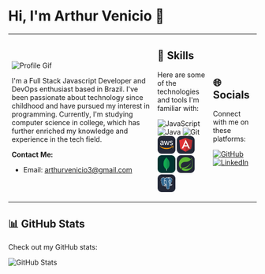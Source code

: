 # Hi, I'm Arthur Venicio 👋

<table>
  <tr>
    <td>

![Profile Gif](https://user-images.githubusercontent.com/18350557/176309783-0785949b-9127-417c-8b55-ab5a4333674e.gif)

I'm a Full Stack Javascript Developer and DevOps enthusiast based in Brazil. I've been passionate about technology since childhood and have pursued my interest in programming. Currently, I'm studying computer science in college, which has further enriched my knowledge and experience in the tech field.

**Contact Me:**
- Email: [arthurvenicio3@gmail.com](mailto:arthurvenicio3@gmail.com)

</td>
<td>

## 💼 Skills
Here are some of the technologies and tools I'm familiar with:

<p align="left">
  <img src="https://raw.githubusercontent.com/danielcranney/readme-generator/main/public/icons/skills/javascript-colored.svg" width="36" height="36" alt="JavaScript" />
  <img src="https://raw.githubusercontent.com/danielcranney/readme-generator/main/public/icons/skills/java-colored.svg" width="36" height="36" alt="Java" />
  <img src="https://raw.githubusercontent.com/danielcranney/readme-generator/main/public/icons/skills/git-colored.svg" width="36" height="36" alt="Git" />
  <img src="https://raw.githubusercontent.com/tandpfun/skill-icons/59059d9d1a2c092696dc66e00931cc1181a4ce1f/icons/AWS-Dark.svg" width="36" height="36" alt="Mongodb" />
  <img src="https://raw.githubusercontent.com/tandpfun/skill-icons/59059d9d1a2c092696dc66e00931cc1181a4ce1f/icons/Angular-Dark.svg" width="36" height="36" alt="mysql" />        <img src="https://raw.githubusercontent.com/tandpfun/skill-icons/59059d9d1a2c092696dc66e00931cc1181a4ce1f/icons/MongoDB.svg" width="36" height="36" alt="mysql"/>              <img src="https://raw.githubusercontent.com/tandpfun/skill-icons/59059d9d1a2c092696dc66e00931cc1181a4ce1f/icons/Spring-Dark.svg" width="36" height="36" alt="" />
  <img src="https://raw.githubusercontent.com/tandpfun/skill-icons/59059d9d1a2c092696dc66e00931cc1181a4ce1f/icons/PostgreSQL-Dark.svg" width="36" height="36"alt="Mongodb" />

  
  
 


  <!-- Adicione mais habilidades aqui -->
</p>

</td>
<td>

## 🌐 Socials
Connect with me on these platforms:

<p align="left">
  <a href="https://www.github.com/ArthurVenicio03" target="_blank" rel="noreferrer"><img src="https://raw.githubusercontent.com/danielcranney/readme-generator/main/public/icons/socials/github.svg" width="32" height="32" alt="GitHub" /></a>
  <a href="https://www.linkedin.com/in/77arthurr" target="_blank" rel="noreferrer"><img src="https://raw.githubusercontent.com/danielcranney/readme-generator/main/public/icons/socials/linkedin.svg" width="32" height="32" alt="LinkedIn" /></a>
</p>

</td>
  </tr>
</table>

## 📊 GitHub Stats
Check out my GitHub stats:

![GitHub Stats](https://github-readme-stats.vercel.app/api?username=ArthurVenicio03&show_icons=true&count_private=true&title_color=0891b2&text_color=ffffff&icon_color=0891b2&bg_color=1c1917&hide_border=true&show_icons=true)
